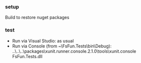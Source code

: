 ### setup
Build to restore nuget packages

### test
* Run via Visual Studio: as usual
* Run via Console (from ~\FsFun.Tests\bin\Debug): ..\\..\\..\\packages\xunit.runner.console.2.1.0\tools\xunit.console FsFun.Tests.dll
